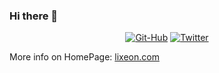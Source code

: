 ### Hi there 👋

<!--
**lixeon/lixeon** is a ✨ _special_ ✨ repository because its `README.md` (this file) appears on your GitHub profile.

Here are some ideas to get you started:

- 🔭 I’m currently working on ...
- 🌱 I’m currently learning ...
- 👯 I’m looking to collaborate on ...
- 🤔 I’m looking for help with ...
- 💬 Ask me about ...
- 📫 How to reach me: ...
- 😄 Pronouns: ...
- ⚡ Fun fact: ...
-->

<p align="center">
    <a href="https://profile-summary-for-github.com/user/lixeon"><img src="https://img.shields.io/github/followers/lixeon?label=lixeon&style=social" alt="Git-Hub"></a>
    <a href="https://twitter.com/lix3on"><img src="https://img.shields.io/twitter/follow/lix3on?label=lix3on&style=social"     alt="Twitter"></a>

</p>

More info on HomePage: <a href="https://lixeon.com">lixeon.com</a>
